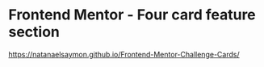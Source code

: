 # Frontend Mentor - Four card feature section

https://natanaelsaymon.github.io/Frontend-Mentor-Challenge-Cards/
